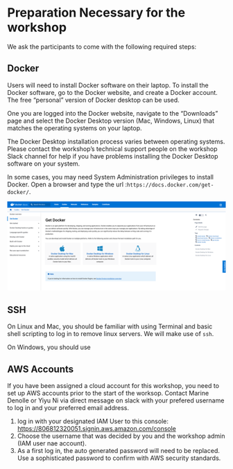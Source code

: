 # Preparation Necessary for the workshop



We ask the participants to come with the following required steps:


## **Docker**

Users will need to install Docker software on their laptop. To install the Docker software, go to the Docker website, and create a Docker account. The free “personal” version of Docker desktop can be used.

One you are logged into the Docker website, navigate to the “Downloads” page and select the Docker Desktop version (Mac, Windows, Linux) that matches the operating systems on your laptop.

The Docker Desktop installation process varies between operating systems. Please contact the workshop’s technical support people on the workshop Slack channel for help if you have problems installing the Docker Desktop software on your system.

In some cases, you may need System Administration privileges to install Docker. Open a browser and type the url :``https://docs.docker.com/get-docker/``.

![Docker](img/docker.png)



## **SSH**

On Linux and Mac, you should be familiar with using Terminal and basic shell scripting to log in to remove linux servers. We will make use of ``ssh``.

On Windows, you should use


## **AWS Accounts**

If you have been assigned a cloud account for this workshop, you need to set up AWS accounts prior to the start of the worksop. Contact Marine Denolle or Yiyu Ni via direct message on slack with your prefered username to log in and your preferred email address.

1. log in with your designated IAM User to this console: https://806812320051.signin.aws.amazon.com/console
2. Choose the username that was decided by you and the workshop admin (IAM user nae account). 
3. As a first log in, the auto generated password will need to be replaced. Use a sophisticated password to confirm with AWS security standards.